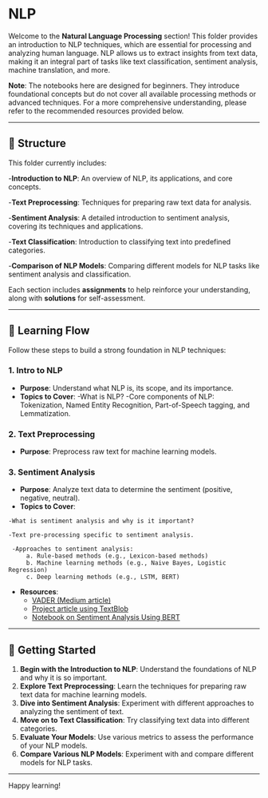 # NLP

Welcome to the **Natural Language Processing** section! This folder provides an introduction to NLP techniques, which are essential for processing and analyzing human language. NLP allows us to extract insights from text data, making it an integral part of tasks like text classification, sentiment analysis, machine translation, and more.

**Note**: The notebooks here are designed for beginners. They introduce foundational concepts but do not cover all available processing methods or advanced techniques. For a more comprehensive understanding, please refer to the recommended resources provided below.

---

## 📂 Structure

This folder currently includes:

-**Introduction to NLP**: An overview of NLP, its applications, and core concepts.

-**Text Preprocessing**: Techniques for preparing raw text data for analysis.

-**Sentiment Analysis**: A detailed introduction to sentiment analysis, covering its techniques and applications.

-**Text Classification**: Introduction to classifying text into predefined categories.

-**Comparison of NLP Models**: Comparing different models for NLP tasks like sentiment analysis and classification.

Each section includes **assignments** to help reinforce your understanding, along with **solutions** for self-assessment.

---

## 🔗 Learning Flow

Follow these steps to build a strong foundation in NLP techniques:

### 1. **Intro to NLP**
   - **Purpose**: Understand what NLP is, its scope, and its importance.
   - **Topics to Cover**:
     -What is NLP?
     -Core components of NLP: Tokenization, Named Entity Recognition, Part-of-Speech tagging, and Lemmatization.


### 2. **Text Preprocessing**
   - **Purpose**: Preprocess raw text for machine learning models.


### 3. **Sentiment Analysis**
   - **Purpose**: Analyze text data to determine the sentiment (positive, negative, neutral).
   - **Topics to Cover**:
     
    -What is sentiment analysis and why is it important?
     
    -Text pre-processing specific to sentiment analysis.
    
     -Approaches to sentiment analysis:
         a. Rule-based methods (e.g., Lexicon-based methods)
         b. Machine learning methods (e.g., Naive Bayes, Logistic Regression)
         c. Deep learning methods (e.g., LSTM, BERT)

    
   - **Resources**:
     - [VADER (Medium article)](https://medium.com/@rslavanyageetha/vader-a-comprehensive-guide-to-sentiment-analysis-in-python-c4f1868b0d2e)
     - [Project article using TextBlob](https://medium.com/@qudrohbidemi/sentiment-analysis-project-using-textblob-216d3fe119fc)
     - [Notebook on Sentiment Analysis Using BERT](https://www.kaggle.com/code/prakharrathi25/sentiment-analysis-using-bert)
     



---


## 🏁 Getting Started

1. **Begin with the Introduction to NLP**: Understand the foundations of NLP and why it is so important.
2. **Explore Text Preprocessing**: Learn the techniques for preparing raw text data for machine learning models.
3. **Dive into Sentiment Analysis**: Experiment with different approaches to analyzing the sentiment of text.
4. **Move on to Text Classification**: Try classifying text data into different categories.
5. **Evaluate Your Models**: Use various metrics to assess the performance of your NLP models.
6. **Compare Various NLP Models**: Experiment with and compare different models for NLP tasks.

---

Happy learning!
